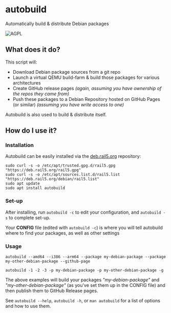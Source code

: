 # autobuild

Automatically build & distribute Debian packages

![AGPL](https://www.gnu.org/graphics/agplv3-with-text-162x68.png)

## What does it do?

This script will:

- Download Debian package sources from a git repo
- Launch a virtual QEMU build-farm & build those packages for various architectures
- Create GitHub release pages *(again, assuming you have ownership of the repos they came from)*
- Push these packages to a Debian Repository hosted on GitHub Pages (or similar) *(assuming you have write access to one)*

Autobuild is also used to build & distribute itself.

## How do I use it?

### Installation

Autobuild can be easily installed via the [deb.rail5.org](https://deb.rail5.org) repository:

```
sudo curl -s -o /etc/apt/trusted.gpg.d/rail5.gpg "https://deb.rail5.org/rail5.gpg"
sudo curl -s -o /etc/apt/sources.list.d/rail5.list "https://deb.rail5.org/debian/rail5.list"
sudo apt update
sudo apt install autobuild
```

### Set-up

After installing, run `autobuild -c` to edit your configuration, and `autobuild -s` to complete set-up.

Your **CONFIG** file (edited with `autobuild -c`) is where you will tell autobuild where to find your packages, as well as other settings

### Usage

```
autobuild --amd64 --i386 --arm64 --package my-debian-package --package my-other-debian-package --github-page
```

```
autobuild -1 -2 -3 -p my-debian-package -p my-other-debian-package -g
```

The above examples will build your packages *"my-debian-package"* and *"my-other-debian-package"* (as you've set them up in the CONFIG file) and then publish them to GitHub Release pages.

See `autobuild --help`, `autobuild -h`, or `man autobuild` for a list of options and how to use them.

